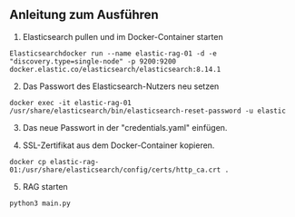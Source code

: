 
## Anleitung zum Ausführen

1. Elasticsearch pullen und im Docker-Container starten
```
Elasticsearchdocker run --name elastic-rag-01 -d -e "discovery.type=single-node" -p 9200:9200 docker.elastic.co/elasticsearch/elasticsearch:8.14.1
```

2. Das Passwort des Elasticsearch-Nutzers neu setzen
```
docker exec -it elastic-rag-01  /usr/share/elasticsearch/bin/elasticsearch-reset-password -u elastic
```

3. Das neue Passwort in der "credentials.yaml" einfügen.


4. SSL-Zertifikat aus dem Docker-Container kopieren.

```
docker cp elastic-rag-01:/usr/share/elasticsearch/config/certs/http_ca.crt .
```

5. RAG starten
```
python3 main.py
```